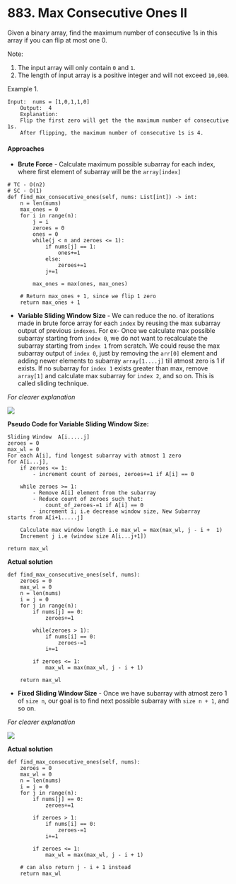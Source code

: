 # 883. Max Consecutive Ones II

Given a binary array, find the maximum number of consecutive 1s in this array if you can flip at most one 0.

Note:

1. The input array will only contain `0` and `1`.
2. The length of input array is a positive integer and will not exceed `10,000`.

Example 1.

```
Input:  nums = [1,0,1,1,0]
	Output:  4
	Explanation:
	Flip the first zero will get the the maximum number of consecutive 1s.
	After flipping, the maximum number of consecutive 1s is 4.
```

#### Approaches

* **Brute Force** - Calculate maximum possible subarray for each index, where first element of subarray will be the `array[index]`

```
# TC - O(n2)
# SC - O(1)
def find_max_consecutive_ones(self, nums: List[int]) -> int:
    n = len(nums)
    max_ones = 0
    for i in range(n):
        j = i
        zeroes = 0
        ones = 0
        while(j < n and zeroes <= 1):
            if nums[j] == 1:
                ones+=1
            else:
                zeroes+=1   
            j+=1

        max_ones = max(ones, max_ones)
      
	# Return max_ones + 1, since we flip 1 zero
    return max_ones + 1
```

* **Variable Sliding Window Size** - We can reduce the no. of iterations made in brute force array for each `index` by reusing the max subarray output of previous `indexes`. For ex- Once we calculate max possible subarray starting from `index 0`, we do not want to recalculate the subarray starting from `index 1` from scratch. We could reuse the max subarray output of `index 0`, just by removing the `arr[0]` element and adding newer elements to subarray `array[1....j]` till atmost zero is 1 if exists. If no subarray for `index 1` exists greater than max, remove `array[1]` and calculate max subarray for `index 2`, and so on. This is called sliding technique.

_For clearer explanation_

![](<../../.gitbook/assets/variable winsize\_page-0001.jpg>)

**Pseudo Code for Variable Sliding Window Size:**

```
Sliding Window  A[i.....j]
zeroes = 0
max_wl = 0
For each A[i], find longest subarray with atmost 1 zero
for A[i...j], 
	if zeroes <= 1:
		- increment count of zeroes, zeroes+=1 if A[i] == 0
		
	while zeroes >= 1:
		- Remove A[i] element from the subarray
		- Reduce count of zeroes such that:
			count_of_zeroes-=1 if A[i] == 0
		- increment i; i.e decrease window size, New Subarray     starts from A[i+1.....j]
		
	Calculate max window length i.e max_wl = max(max_wl, j - i +  1)
	Increment j i.e (window size A[i...j+1])
		
return max_wl
```

**Actual solution**

```
def find_max_consecutive_ones(self, nums):
    zeroes = 0
    max_wl = 0
    n = len(nums)
    i = j = 0
	for j in range(n):
    	if nums[j] == 0:
    		zeroes+=1

    	while(zeroes > 1):
    		if nums[i] == 0:
    			zeroes-=1
    		i+=1

		if zeroes <= 1:
            max_wl = max(max_wl, j - i + 1)

	return max_wl
```

* **Fixed Sliding Window Size** - Once we have subarray with atmost zero 1 of `size n`, our goal is to find next possible subarray with `size n + 1`, and so on.

_For clearer explanation_&#x20;

![](<../../.gitbook/assets/fixeddd ws\_page-0001.jpg>)

**Actual solution**

```
def find_max_consecutive_ones(self, nums):
    zeroes = 0
    max_wl = 0
    n = len(nums)
    i = j = 0
    for j in range(n):
    	if nums[j] == 0:
            zeroes+=1

    	if zeroes > 1:
            if nums[i] == 0:
                zeroes-=1
            i+=1
        
    	if zeroes <= 1:
            max_wl = max(max_wl, j - i + 1)
	
	# can also return j - i + 1 instead
	return max_wl
```
